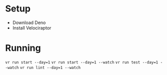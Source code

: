 # Setup

- Download Deno
- Install Velociraptor

# Running

`vr run start --day=1`
`vr run start --day=1 --watch`
`vr run test --day=1 --watch`
`vr run lint --day=1 --watch`
